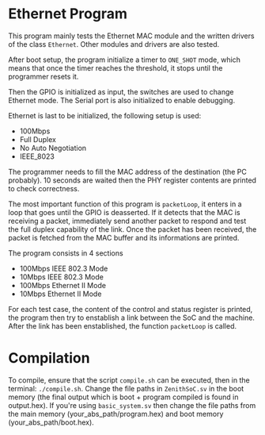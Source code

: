# Ethernet Program

This program mainly tests the Ethernet MAC module and the written drivers of the class `Ethernet`. Other modules and drivers are also tested. 

After boot setup, the program initialize a timer to `ONE_SHOT` mode, which means that once the timer reaches the threshold, it stops until the programmer resets it. 

Then the GPIO is initialized as input, the switches are used to change Ethernet mode. The Serial port is also initialized to enable debugging.

Ethernet is last to be initialized, the following setup is used:
* 100Mbps
* Full Duplex
* No Auto Negotiation
* IEEE_8023

The programmer needs to fill the MAC address of the destination (the PC probably). 10 seconds are waited then the PHY register contents are printed to check correctness.

The most important function of this program is `packetLoop`, it enters in a loop that goes until the GPIO is deasserted. If it detects that the MAC is receiving a packet, immediately send another packet to respond and test the full duplex capability of the link. Once the packet has been received, the packet is fetched from the MAC buffer and its informations are printed.

The program consists in 4 sections

* 100Mbps IEEE 802.3 Mode
* 10Mbps IEEE 802.3 Mode
* 100Mbps Ethernet II Mode
* 10Mbps Ethernet II Mode

For each test case, the content of the control and status register is printed, the program then try to enstablish a link between the SoC and the machine. After the link has been enstablished, the function `packetLoop` is called.

# Compilation

To compile, ensure that the script `compile.sh` can be executed, then in the terminal: `./compile.sh`. Change the file paths in `ZenithSoC.sv` in the boot memory (the final output which is boot + program compiled is found in output.hex). If you're using `basic_system.sv` then change the file paths from the main memory (your_abs_path/program.hex) and boot memory (your_abs_path/boot.hex).
